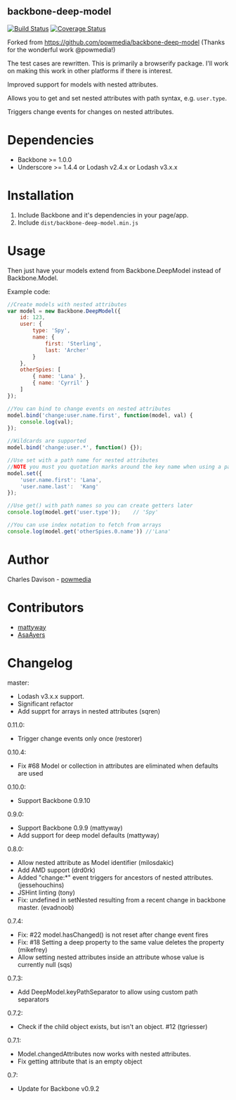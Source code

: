 ## backbone-deep-model

[![Build Status](https://travis-ci.org/kahwee/backbone-deep-model.svg?branch=master)](https://travis-ci.org/kahwee/backbone-deep-model) [![Coverage Status](https://coveralls.io/repos/kahwee/backbone-deep-model/badge.svg?branch=master)](https://coveralls.io/r/kahwee/backbone-deep-model?branch=master)

Forked from https://github.com/powmedia/backbone-deep-model (Thanks for the wonderful work @powmedia!)

The test cases are rewritten. This is primarily a browserify package. I'll work on making this work in other platforms if there is interest.

Improved support for models with nested attributes.

Allows you to get and set nested attributes with path syntax, e.g. `user.type`.

Triggers change events for changes on nested attributes.

Dependencies
============

* Backbone >= 1.0.0
* Underscore >= 1.4.4 or Lodash v2.4.x or Lodash v3.x.x

Installation
============

1. Include Backbone and it's dependencies in your page/app.
2. Include `dist/backbone-deep-model.min.js`

Usage
=====

Then just have your models extend from Backbone.DeepModel instead of Backbone.Model.

Example code:

```javascript
//Create models with nested attributes
var model = new Backbone.DeepModel({
    id: 123,
    user: {
        type: 'Spy',
        name: {
            first: 'Sterling',
            last: 'Archer'
        }
    },
    otherSpies: [
        { name: 'Lana' },
        { name: 'Cyrril' }
    ]
});

//You can bind to change events on nested attributes
model.bind('change:user.name.first', function(model, val) {
    console.log(val);
});

//Wildcards are supported
model.bind('change:user.*', function() {});

//Use set with a path name for nested attributes
//NOTE you must you quotation marks around the key name when using a path
model.set({
    'user.name.first': 'Lana',
    'user.name.last':  'Kang'
});

//Use get() with path names so you can create getters later
console.log(model.get('user.type'));    // 'Spy'

//You can use index notation to fetch from arrays
console.log(model.get('otherSpies.0.name')) //'Lana'
```

Author
======

Charles Davison - [powmedia](http://github.com/powmedia)


Contributors
============

- [mattyway](https://github.com/mattyway)
- [AsaAyers](https://github.com/AsaAyers)


Changelog
=========

master:
* Lodash v3.x.x support.
* Significant refactor
* Add supprt for arrays in nested attributes (sqren)

0.11.0:
- Trigger change events only once (restorer)

0.10.4:
- Fix #68 Model or collection in attributes are eliminated when defaults are used

0.10.0:
- Support Backbone 0.9.10

0.9.0:
- Support Backbone 0.9.9 (mattyway)
- Add support for deep model defaults (mattyway)

0.8.0:
- Allow nested attribute as Model identifier (milosdakic)
- Add AMD support (drd0rk)
- Added "change:*" event triggers for ancestors of nested attributes. (jessehouchins)
- JSHint linting (tony)
- Fix: undefined in setNested resulting from a recent change in backbone master. (evadnoob)

0.7.4:
- Fix: #22 model.hasChanged() is not reset after change event fires
- Fix: #18 Setting a deep property to the same value deletes the property (mikefrey)
- Allow setting nested attributes inside an attribute whose value is currently null (sqs)

0.7.3:
- Add DeepModel.keyPathSeparator to allow using custom path separators

0.7.2:
- Check if the child object exists, but isn't an object. #12 (tgriesser)

0.7.1:
- Model.changedAttributes now works with nested attributes.
- Fix getting attribute that is an empty object

0.7:
- Update for Backbone v0.9.2

